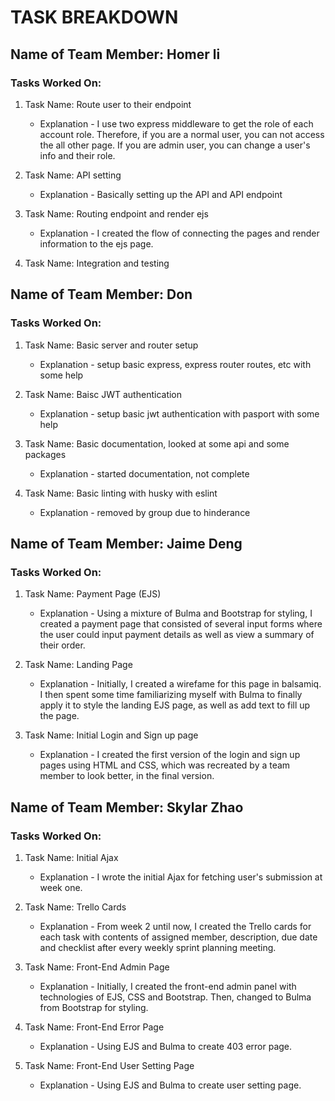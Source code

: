 # TASK BREAKDOWN

## Name of Team Member: Homer li
### Tasks Worked On:

1. Task Name: Route user to their endpoint
    - Explanation - I use two express middleware to get the role of each account role. Therefore, if you are a normal user, you can not access the all other page. If you are admin user, you can change a user's info and their role.

2. Task Name: API setting
    - Explanation - Basically setting up the API and API endpoint

3. Task Name: Routing endpoint and render ejs
    - Explanation - I created the flow of connecting the pages and render information to the ejs page.

4. Task Name: Integration and testing

## Name of Team Member: Don
### Tasks Worked On:

1. Task Name: Basic server and router setup
     - Explanation - setup basic express, express router routes, etc with some help

2. Task Name: Baisc JWT authentication
     - Explanation - setup basic jwt authentication with pasport with some help

3. Task Name: Basic documentation, looked at some api and some packages
     - Explanation - started documentation, not complete
     
4. Task Name: Basic linting with husky with eslint
     - Explanation - removed by group due to hinderance


## Name of Team Member: Jaime Deng
### Tasks Worked On:

1. Task Name: Payment Page (EJS)
    - Explanation - Using a mixture of Bulma and Bootstrap for styling, I created a payment page that consisted of several input forms where the user could input payment details as well as view a summary of their order.

2. Task Name: Landing Page
    - Explanation - Initially, I created a wirefame for this page in balsamiq. I then spent some time familiarizing myself with Bulma to finally apply it to style the landing EJS page, as well as add text to fill up the page.

3. Task Name: Initial Login and Sign up page
    - Explanation - I created the first version of the login and sign up pages using HTML and CSS, which was recreated by a team member to look better, in the final version.


## Name of Team Member: Skylar Zhao
### Tasks Worked On:

1. Task Name: Initial Ajax
    - Explanation - I wrote the initial Ajax for fetching user's submission at week one.
    
2. Task Name: Trello Cards
    - Explanation - From week 2 until now, I created the Trello cards for each task with contents of assigned member, description, due date and checklist after every weekly sprint planning meeting. 
    
3. Task Name: Front-End Admin Page
    - Explanation - Initially, I created the front-end admin panel with technologies of EJS, CSS and Bootstrap. Then, changed to Bulma from Bootstrap for styling.
    
4. Task Name: Front-End Error Page
    - Explanation - Using EJS and Bulma to create 403 error page.

5. Task Name: Front-End User Setting Page
    - Explanation - Using EJS and Bulma to create user setting page.
